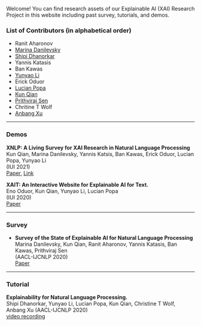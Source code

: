 Welcome! You can find research assets of our Explainable AI (XAI) Research Project in this website including past survey, tutorials, and demos.

### List of Contributors (in alphabetical order)
- Ranit Aharonov 
- [Marina Danilevsky](https://researcher.watson.ibm.com/researcher/view.php?person=us-mdanile)
- [Shipi Dhanorkar](https://www.shipidhanorkar.com/)
- Yannis Katasis
- Ban Kawas
- [Yunyao Li](https://researcher.watson.ibm.com/researcher/view.php?person=us-yunyaoli)
- Erick Oduor
- [Lucian Popa](https://researcher.watson.ibm.com/researcher/view.php?person=us-lpopa)
- [Kun Qian](https://kunqian-58.github.io/kunqian/)
- [Prithviraj Sen](https://researcher.watson.ibm.com/researcher/view.php?person=us-senp)
- Chritine T Wolf
- [Anbang Xu](https://researcher.watson.ibm.com/researcher/view.php?person=us-anbangxu)


----

### Demos
**XNLP: A Living Survey for XAI Research in Natural Language Processing** <br/>
Kun Qian, Marina Danilevsky, Yannis Katsis, Ban Kawas, Erick Oduor, Lucian Popa, Yunyao Li <br/>
(IUI 2021) <br/>
[Paper](https://dl.acm.org/doi/abs/10.1145/3397482.3450728), [Link](https://xainlp2020.github.io/xainlp/)

**XAIT: An Interactive Website for Explainable AI for Text.** <br/>
Eno Oduor, Kun Qian, Yunyao Li, Lucian Popa <br/>
(IUI 2020) <br/>
[Paper](https://dl.acm.org/doi/abs/10.1145/3379336.3381468)

----

### Survey
- **Survey of the State of Explainable AI for Natural Language Processing** <br/>
Marina Danilevsky, Kun Qian, Ranit Aharonov, Yannis Katasis, Ban Kawas, Prithviraj Sen <br/>
(AACL-IJCNLP 2020) <br/>
[Paper](https://www.aclweb.org/anthology/2020.aacl-main.46/)



----
### Tutorial
**Explainability for Natural Language Processing.**<br/>
Shipi Dhanorkar, Yunyao Li, Lucian Popa, Kun Qian, Christine T Wolf, Anbang Xu
(AACL-IJCNLP 2020) <br/>
[video recording](https://www.youtube.com/watch?v=3tnrGe_JA0s)


